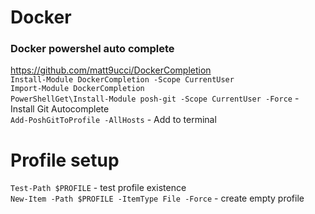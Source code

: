 # Docker

### Docker powershel auto complete

https://github.com/matt9ucci/DockerCompletion  
`Install-Module DockerCompletion -Scope CurrentUser`  
`Import-Module DockerCompletion`  
`PowerShellGet\Install-Module posh-git -Scope CurrentUser -Force` - Install Git Autocomplete  
`Add-PoshGitToProfile -AllHosts` - Add to terminal  

# Profile setup
`Test-Path $PROFILE` - test profile existence  
`New-Item -Path $PROFILE -ItemType File -Force` - create empty profile  

